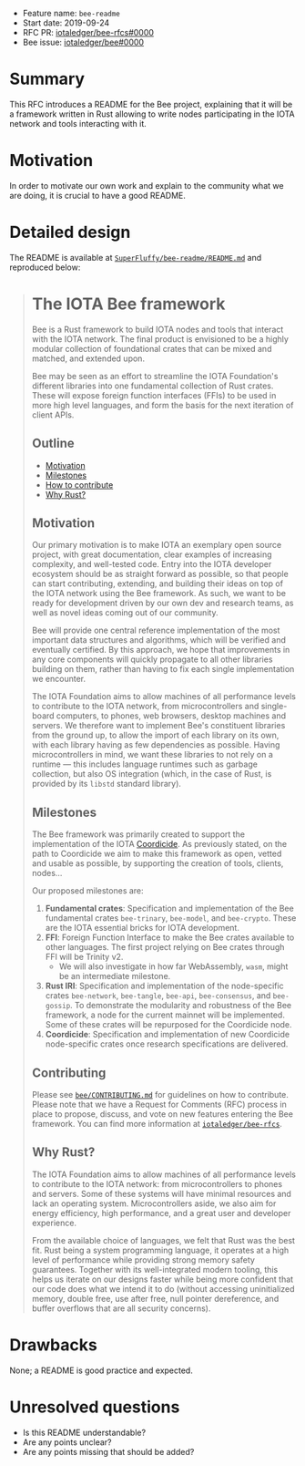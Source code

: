 + Feature name: `bee-readme`
+ Start date: 2019-09-24
+ RFC PR: [iotaledger/bee-rfcs#0000](https://github.com/iotaledger/bee-rfcs/pull/0000)
+ Bee issue: [iotaledger/bee#0000](https://github.com/iotaledger/bee/issues/0000)

# Summary

This RFC introduces a README for the Bee project, explaining that it will be
a framework written in Rust allowing to write nodes participating in the IOTA
network and tools interacting with it.

# Motivation

In order to motivate our own work and explain to the community what we are doing,
it is crucial to have a good README.

# Detailed design

The README is available at
[`SuperFluffy/bee-readme/README.md`](https://github.com/SuperFluffy/bee-readme/blob/master/README.md)
and reproduced below:

> # The IOTA Bee framework
> 
> Bee is a Rust framework to build IOTA nodes and tools that interact with the IOTA network. The final product is envisioned to be a highly modular collection of foundational crates that can be mixed and matched, and extended upon.
> 
> Bee may be seen as an effort to streamline the IOTA Foundation's different libraries into one fundamental collection of Rust crates. These will expose foreign function interfaces (FFIs) to be used in more high level languages, and form the basis for the next iteration of client APIs.
> 
> ## Outline
> 
> + [Motivation]
> + [Milestones]
> + [How to contribute](#contributing)
> + [Why Rust?]
> 
> ## Motivation
> [Motivation]: #motivation
> 
> Our primary motivation is to make IOTA an exemplary open source project, with
> great documentation, clear examples of increasing complexity, and well-tested
> code. Entry into the IOTA developer ecosystem should be as straight forward as
> possible, so that people can start contributing, extending, and building their
> ideas on top of the IOTA network using the Bee framework. As such, we want to
> be ready for development driven by our own dev and research teams, as well as
> novel ideas coming out of our community.
> 
> Bee will provide one central reference implementation of the most important
> data structures and algorithms, which will be verified and eventually
> certified. By this approach, we hope that improvements in any core components
> will quickly propagate to all other libraries building on them, rather than
> having to fix each single implementation we encounter.
> 
> The IOTA Foundation aims to allow machines of all performance levels to
> contribute to the IOTA network, from microcontrollers and single-board
> computers, to phones, web browsers, desktop machines and servers. We therefore
> want to implement Bee's constituent libraries from the ground up, to allow the
> import of each library on its own, with each library having as few dependencies
> as possible. Having microcontrollers in mind, we want these libraries to not
> rely on a runtime — this includes language runtimes such as garbage
> collection, but also OS integration (which, in the case of Rust, is provided by
> its `libstd` standard library). 
> 
> ## Milestones
> [Milestones]: #milestones
> 
> The Bee framework was primarily created to support the implementation of the
> IOTA [Coordicide](https://coordicide.iota.org/). As previously stated, on the
> path to Coordicide we aim to make this framework as open, vetted and usable as
> possible, by supporting the creation of tools, clients, nodes…
> 
> Our proposed milestones are:
> 
> 1. **Fundamental crates**: Specification and implementation of the Bee fundamental crates `bee-trinary`, `bee-model`, and `bee-crypto`. These are the IOTA essential bricks for IOTA development.
> 2. **FFI**: Foreign Function Interface to make the Bee crates available to other languages. The first project relying on Bee crates through FFI will be Trinity v2.
>     + We will also investigate in how far WebAssembly, `wasm`, might be an intermediate milestone.
> 3. **Rust IRI**: Specification and implementation of the node-specific crates `bee-network`, `bee-tangle`, `bee-api`, `bee-consensus`, and `bee-gossip`. To demonstrate the modularity and robustness of the Bee framework, a node for the current mainnet will be implemented. Some of these crates will be repurposed for the Coordicide node.
> 4. **Coordicide**: Specification and implementation of new Coordicide node-specific crates once research specifications are delivered.
> 
> ## Contributing
> [Contributing]: #contributing
> 
> Please see
> [`bee/CONTRIBUTING.md`](https://github.com/iotaledger/bee/blob/master/CONTRIBUTING.md)
> for guidelines on how to contribute. Please note that we have a Request for
> Comments (RFC) process in place to propose, discuss, and vote on new features
> entering the Bee framework. You can find more information at
> [`iotaledger/bee-rfcs`](https://github.com/iotaledger/bee-rfcs/).
> 
> ## Why Rust?
> [Why Rust?]: #why-rust
> 
> The IOTA Foundation aims to allow machines of all performance levels to
> contribute to the IOTA network: from microcontrollers to phones and servers.
> Some of these systems will have minimal resources and lack an operating system.
> Microcontrollers aside, we also aim for energy efficiency, high performance,
> and a great user and developer experience.
> 
> From the available choice of languages, we felt that Rust was the best fit.
> Rust being a system programming language, it operates at a high level of
> performance while providing strong memory safety guarantees. Together with its
> well-integrated modern tooling, this helps us iterate on our designs faster
> while being more confident that our code does what we intend it to do (without
> accessing uninitialized memory, double free, use after free, null pointer
> dereference, and buffer overflows that are all security concerns).

# Drawbacks

None; a README is good practice and expected.

# Unresolved questions

+ Is this README understandable?
+ Are any points unclear?
+ Are any points missing that should be added?
